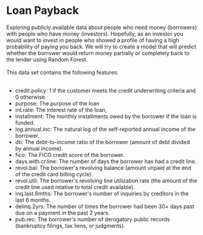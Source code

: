 # Loan Payback
Exploring publicly available data about people who need money (borrowers) with people who have money (investors). Hopefully, as an investor you would want to invest in people who showed a profile of having a high probability of paying you back. 
 We will try to create a model that will predict whether the borrower would return money partially or completely back to the lender using Random Forest.
 <br><br>
 This data set contains the following features:
<br><br>
<ul>
 <li>credit.policy: 1 if the customer meets the credit underwriting criteria and 0 otherwise.
<li>purpose: The purpose of the loan
<li>int.rate: The interest rate of the loan, 
<li>installment: The monthly installments owed by the borrower if the loan is funded.
<li>log.annual.inc: The natural log of the self-reported annual income of the borrower.
<li>dti: The debt-to-income ratio of the borrower (amount of debt divided by annual income).
<li>fico: The FICO credit score of the borrower.
<li>days.with.cr.line: The number of days the borrower has had a credit line.
<li>revol.bal: The borrower's revolving balance (amount unpaid at the end of the credit card billing cycle).
<li>revol.util: The borrower's revolving line utilization rate (the amount of the credit line used relative to total credit available).
<li>inq.last.6mths: The borrower's number of inquiries by creditors in the last 6 months.
<li>delinq.2yrs: The number of times the borrower had been 30+ days past due on a payment in the past 2 years.
<li>pub.rec: The borrower's number of derogatory public records (bankruptcy filings, tax liens, or judgments).
